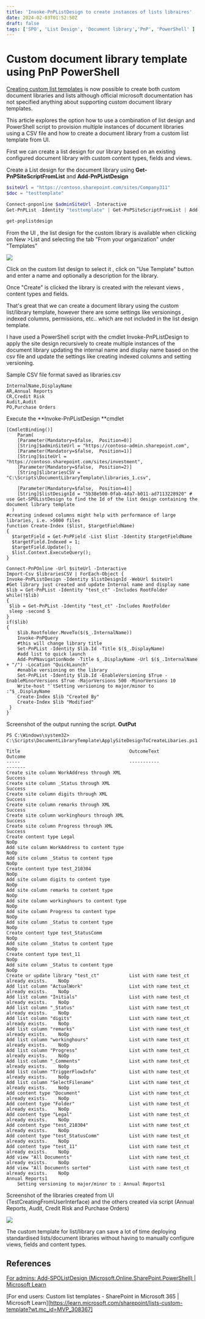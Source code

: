 ```yaml
---
title: 'Invoke-PnPListDesign to create instances of lists libraires'
date: 2024-02-03T01:52:50Z
draft: false
tags: ['SPO', 'List Design', 'Document library','PnP', 'PowerShell' ]
---
```


# Custom document library template using PnP PowerShell
 
[Creating custom list templates](https://docs.microsoft.com/en-us/sharepoint/lists-custom-template?wt.mc_id=MVP_308367) is now possible to create both custom document libraries and lists although official microsoft documentation has not specified anything about supporting custom document library templates.

This article explores the option how to use a combination of list design and PowerShell script to provision multiple instances of document libraries using a CSV file and how to create a document library from a custom list template from UI.

First we can create a list design for our library based on an existing configured document library with custom content types, fields and views.

Create a List design for the document library using **Get-PnPSiteScriptFromList** and **Add-PnPListDesign**

```PowerShell
$siteUrl = "https://contoso.sharepoint.com/sites/Company311"
$doc = "testtemplate"

Connect-pnponline $adminSiteUrl -Interactive
Get-PnPList -Identity "testtemplate" | Get-PnPSiteScriptFromList | Add-PnPSiteScript -Title "testtemplate doc lib" | Add-PnPListDesign -Title "testtemplate doc lib" -Description "Deploy testtemplate doc lib" -ListColor Pink -ListIcon BullseyeTarget

get-pnplistdesign
```

From the UI , the list design for the custom library is available when clicking on New >List and selecting the tab "From your organization" under "Templates"

[![](https://reshmeeauckloo.files.wordpress.com/2021/10/image.png?w=421)](https://reshmeeauckloo.files.wordpress.com/2021/10/image.png)

Click on the custom list design to select it , click on "Use Template" button and enter a name and optionally a description for the library. 

Once "Create" is clicked the library is created with the relevant views , content types and fields.

That's great that we can create a document library using the custom list/library template, however there are some settings like versionings , indexed columns, permissions, etc.. which are not included in the list design template. 

I have used a PowerShell script with the cmdlet Invoke-PnPListDesign to apply the site design recursively to create multiple instances of the document library updating the internal name and display name based on the csv file and update the settings like creating indexed columns and setting versioning.

Sample CSV file format saved as libraries.csv

```
InternalName,DisplayName
AR,Annual Reports
CR,Credit Risk
Audit,Audit
PO,Purchase Orders
```

Execute the **Invoke-PnPListDesign **cmdlet

```
[CmdletBinding()] 
    Param(
    [Parameter(Mandatory=$false,  Position=0)]
    [String]$adminSiteUrl = "https://contoso-admin.sharepoint.com",
    [Parameter(Mandatory=$false,  Position=1)]
    [String]$siteUrl =  "https://contoso.sharepoint.com/sites/investment",
    [Parameter(Mandatory=$false,  Position=2)]
    [String]$librariesCSV =  "C:\Scripts\DocumentLibraryTemplate\libraries_1.csv",

    [Parameter(Mandatory=$false,  Position=4)]
    [String]$listDesignId = "5b38e500-0fab-4da7-b011-ad7113228920" # use Get-SPOListDesign to find the Id of the list design containing the document library template
  )
#creating indexed columns might help with performance of large libraries, i.e. >5000 files
function Create-Index ($list, $targetFieldName)
{
  $targetField = Get-PnPField -List $list -Identity $targetFieldName
  $targetField.Indexed = 1;
  $targetField.Update();
  $list.Context.ExecuteQuery();
}

Connect-PnPOnline -Url $siteUrl -Interactive
Import-Csv $librariesCSV | ForEach-Object {
Invoke-PnPListDesign -Identity $listDesignId -WebUrl $siteUrl
#Get library just created and update Internal name and display name
$lib = Get-PnPList -Identity "test_ct" -Includes RootFolder
while(!$lib)
{
 $lib = Get-PnPList -Identity "test_ct" -Includes RootFolder
 sleep -second 5
}
if($lib)
{
    $lib.Rootfolder.MoveTo($($_.InternalName))  
    Invoke-PnPQuery  
    #this will change library title  
    Set-PnPList -Identity $lib.Id -Title $($_.DisplayName)
    #add list to quick launch
    Add-PnPNavigationNode -Title $_.DisplayName -Url $($_.InternalName + "/") -Location "QuickLaunch"
    #enable versioning on the library
    Set-PnPList -Identity $lib.Id -EnableVersioning $True -EnableMinorVersions $True -MajorVersions 500 -MinorVersions 10
    Write-host "`tSetting versioning to major/minor to :"$_.DisplayName
    Create-Index $lib "Created By"
    Create-Index $lib "Modified"
 }
} 
```

Screenshot of the output running the script. **OutPut**

```
PS C:\Windows\system32> C:\Scripts\DocumentLibraryTemplate\ApplySiteDesignToCreateLibaries.ps1

Title                                        OutcomeText                            Outcome
-----                                        -----------                            -------
Create site column WorkAddress through XML                                          Success
Create site column _Status through XML                                              Success
Create site column digits through XML                                               Success
Create site column remarks through XML                                              Success
Create site column workinghours through XML                                         Success
Create site column Progress through XML                                             Success
Create content type Legal                                                              NoOp
Add site column WorkAddress to content type                                            NoOp
Add site column _Status to content type                                                NoOp
Create content type test_210304                                                        NoOp
Add site column digits to content type                                                 NoOp
Add site column remarks to content type                                                NoOp
Add site column workinghours to content type                                           NoOp
Add site column Progress to content type                                               NoOp
Add site column _Status to content type                                                NoOp
Create content type test_StatusComm                                                    NoOp
Add site column _Status to content type                                                NoOp
Create content type test_11                                                            NoOp
Add site column _Status to content type                                                NoOp
Create or update library "test_ct"           List with name test_ct already exists.    NoOp
Add list column "ActualWork"                 List with name test_ct already exists.    NoOp
Add list column "Initials"                   List with name test_ct already exists.    NoOp
Add list column "_Status"                    List with name test_ct already exists.    NoOp
Add list column "digits"                     List with name test_ct already exists.    NoOp
Add list column "remarks"                    List with name test_ct already exists.    NoOp
Add list column "workinghours"               List with name test_ct already exists.    NoOp
Add list column "Progress"                   List with name test_ct already exists.    NoOp
Add list column "_Comments"                  List with name test_ct already exists.    NoOp
Add list column "TriggerFlowInfo"            List with name test_ct already exists.    NoOp
Add list column "SelectFilename"             List with name test_ct already exists.    NoOp
Add content type "Document"                  List with name test_ct already exists.    NoOp
Add content type "Folder"                    List with name test_ct already exists.    NoOp
Add content type "Legal"                     List with name test_ct already exists.    NoOp
Add content type "test_210304"               List with name test_ct already exists.    NoOp
Add content type "test_StatusComm"           List with name test_ct already exists.    NoOp
Add content type "test_11"                   List with name test_ct already exists.    NoOp
Add view "All Documents"                     List with name test_ct already exists.    NoOp
Add view "All Documents sorted"              List with name test_ct already exists.    NoOp
Annual Reports1                                                                            
	Setting versioning to major/minor to : Annual Reports1 
```

Screenshot of the libraries created from UI (TestCreatingFromUserInterface) and the others created via script (Annual Reports, Audit, Credit Risk and Purchase Orders)

[![](https://reshmeeauckloo.files.wordpress.com/2021/10/image-1.png?w=1024)](https://reshmeeauckloo.files.wordpress.com/2021/10/image-1.png)

The custom template for list/library can save a lot of time deploying standardised lists/document libraries without having to manually configure views, fields and content types.

## References

[For admins: Add-SPOListDesign (Microsoft.Online.SharePoint.PowerShell) | Microsoft Learn](https://learn.microsoft.com/powershell/module/sharepoint-online/add-spolistdesign?view=sharepoint-ps?wt.mc_id=MVP_308367)

[For end users: Custom list templates - SharePoint in Microsoft 365 | Microsoft Learn][https://learn.microsoft.com/sharepoint/lists-custom-template?wt.mc_id=MVP_308367]